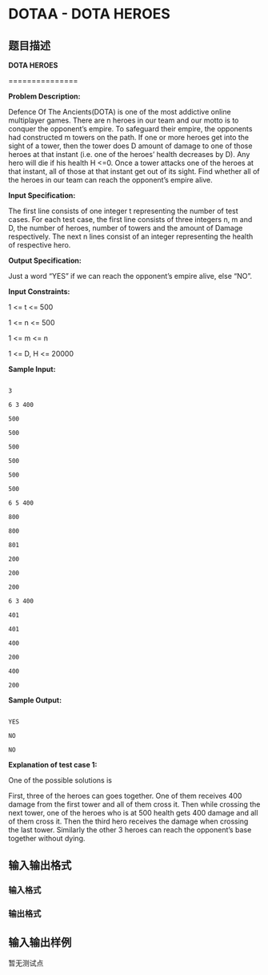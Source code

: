 # DOTAA - DOTA HEROES

## 题目描述

**DOTA HEROES**

===============

**Problem Description:**

Defence Of The Ancients(DOTA) is one of the most addictive online multiplayer games. There are n heroes in our team and our motto is to conquer the opponent’s empire. To safeguard their empire, the opponents had constructed m towers on the path. If one or more heroes get into the sight of a tower, then the tower does D amount of damage to one of those heroes at that instant (i.e. one of the heroes’ health decreases by D). Any hero will die if his health H <=0. Once a tower attacks one of the heroes at that instant, all of those at that instant get out of its sight. Find whether all of the heroes in our team can reach the opponent’s empire alive.

**Input Specification:**

The first line consists of one integer t representing the number of test cases. For each test case, the first line consists of three integers n, m and D, the number of heroes, number of towers and the amount of Damage respectively. The next n lines consist of an integer representing the health of respective hero.

**Output Specification:**

Just a word “YES” if we can reach the opponent’s empire alive, else “NO”.

**Input Constraints:**

1 <= t <= 500

1 <= n <= 500

1 <= m <= n

1 <= D, H <= 20000

**Sample Input:**

```

3

6 3 400

500

500

500

500

500

500

6 5 400

800

800

801

200

200

200

6 3 400

401

401

400

200

400

200

```

**Sample Output:**

```

YES

NO

NO

```

**Explanation of test case 1:**

One of the possible solutions is

First, three of the heroes can goes together. One of them receives 400 damage from the first tower and all of them cross it. Then while crossing the next tower, one of the heroes who is at 500 health gets 400 damage and all of them cross it. Then the third hero receives the damage when crossing the last tower. Similarly the other 3 heroes can reach the opponent’s base together without dying.

## 输入输出格式

### 输入格式

### 输出格式

## 输入输出样例

暂无测试点

